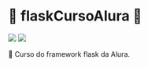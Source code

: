 # 🐍 flaskCursoAlura 🐍

![](https://img.shields.io/github/last-commit/HenriqueCCdA/flaskCursoAlura?style=plasti&ccolor=blue)
![](https://img.shields.io/badge/Autor-Henrique%20C%20C%20de%20Andrade-blue)



🐉 Curso do framework flask da Alura. 
